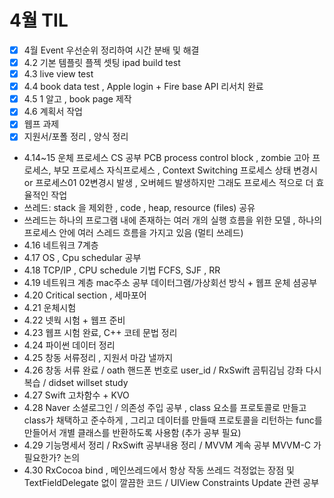 # 4월 TIL
- [x] 4월 Event 우선순위 정리하여 시간 분배 및 해결
- [x] 4.2 기본 템플릿 플젝 셋팅 ipad build test
- [x] 4.3 live view test
- [x] 4.4 book data test , Apple login + Fire base API 리서치 완료
- [x] 4.5 1 알고 , book page 제작
- [x] 4.6 계획서 작업
- [x] 웹프 과제
- [x] 지원서/포폴 정리 , 양식 정리
- 4.14~15 운체 프로세스 CS 공부 PCB process control block , zombie 고아 프로세스, 부모 프로세스 자식프로세스 , Context Switching 프로세스 상태 변경시 or 프로세스01 02변경시 발생 , 오버헤드 발생하지만 그래도 프로세스 적으로 더 효율적인 작업
- 쓰레드: stack 을 제외한 , code , heap, resource (files) 공유
- 쓰레드는 하나의 프로그램 내에 존재하는 여러 개의 실행 흐름을 위한 모델 , 하나의 프로세스 안에 여러 스레드 흐름을 가지고 있음 (멀티 쓰레드)
- 4.16 네트워크 7계층
- 4.17 OS , Cpu schedular 공부
- 4.18 TCP/IP  , CPU schedule 기법 FCFS, SJF , RR
- 4.19 네트워크 계층 mac주소 공부 데이터그램/가상회선 방식 + 웹프 운체 셤공부
- 4.20 Critical section , 세마포어 
- 4.21 운체시험
- 4.22 넷웍 시험 + 웹프 준비
- 4.23 웹프 시험 완료, C++ 코테 문법 정리
- 4.24 파이썬 데이터 정리
- 4.25 창동 서류정리 , 지원서 마감 낼까지
- 4.26 창동 서류 완료 / oath 핸드폰 번호로 user_id / RxSwift 곰튀김님 강좌 다시 복습 / didset willset study
- 4.27 Swift 고차함수 + KVO
- 4.28 Naver 소셜로그인 / 의존성 주입 공부 , class 요소를 프로토콜로 만들고 class가 채택하고 준수하게 , 그리고 데이터를 만들때 프로토콜을 리턴하는 func를 만들어서 개별 클래스를 반환하도록 사용함 (추가 공부 필요)
- 4.29 기능명세서 정리 / RxSwift 공부내용 정리 / MVVM 계속 공부 MVVM-C 가 필요한가? 논의
- 4.30 RxCocoa bind , 메인쓰레드에서 항상 작동 쓰레드 걱정없는 장점 및 TextFieldDelegate 없이 깔끔한 코드 / UIView Constraints Update 관련 공부
